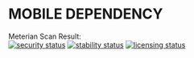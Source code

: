 # MOBILE DEPENDENCY

Meterian Scan Result: <br>
[![security status](https://www.meterian.com/badge/gh/roggiedc/RN/security?branch=RoggieTestBranch)](https://www.meterian.com/report/gh/roggiedc/RN?branch=RoggieTestBranch)
[![stability status](https://www.meterian.com/badge/gh/roggiedc/RN/stability?branch=RoggieTestBranch)](https://www.meterian.com/report/gh/roggiedc/RN?branch=RoggieTestBranch)
[![licensing status](https://www.meterian.com/badge/gh/roggiedc/RN/licensing?branch=RoggieTestBranch)](https://www.meterian.com/report/gh/roggiedc/RN?branch=RoggieTestBranch)
